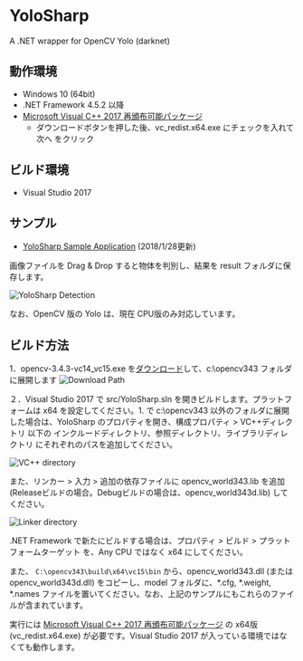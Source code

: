 ﻿# YoloSharp
A .NET wrapper for OpenCV Yolo (darknet)

## 動作環境
- Windows 10 (64bit)
- .NET Framework 4.5.2 以降
- [Microsoft Visual C++ 2017 再頒布可能パッケージ](https://visualstudio.microsoft.com/ja/downloads/?q=#other-ja)
  - ダウンロードボタンを押した後、vc_redist.x64.exe にチェックを入れて 次へ をクリック

## ビルド環境
- Visual Studio 2017

## サンプル
- [YoloSharp Sample Application](https://1drv.ms/f/s!AtVeMj_gKPtbpoUW41zX4dyXA32q2g) (2018/1/28更新)

画像ファイルを Drag & Drop すると物体を判別し、結果を result フォルダに保存します。

![YoloSharp Detection](https://user-images.githubusercontent.com/179872/34451961-7eae720c-ed78-11e7-96bf-baa5d0a3f835.png)

なお、OpenCV 版の Yolo は、現在 CPU版のみ対応しています。

## ビルド方法
1．opencv-3.4.3-vc14_vc15.exe を[ダウンロード](https://opencv.org/opencv-3-4-1.html)して、c:\opencv343 フォルダに展開します
![Download Path](https://user-images.githubusercontent.com/179872/47597072-640b1500-d9c6-11e8-96b5-003fe12cdb24.png)

２．Visual Studio 2017 で src/YoloSharp.sln を開きビルドします。プラットフォームは x64 を設定してください。1. で c:\opencv343 以外のフォルダに展開した場合は、YoloSharp のプロパティを開き、構成プロパティ > VC++ディレクトリ 以下の インクルードディレクトリ、参照ディレクトリ、ライブラリディレクトリ にそれぞれのパスを追加してください。

![VC++ directory](https://user-images.githubusercontent.com/179872/47599334-e4da0900-d9e6-11e8-8523-05b1b5910ebc.png)

また、リンカー > 入力 > 追加の依存ファイルに opencv_world343.lib を追加 (Releaseビルドの場合。Debugビルドの場合は、opencv_world343d.lib) してください。

![Linker directory](https://user-images.githubusercontent.com/179872/47599328-b8be8800-d9e6-11e8-8da5-1b805265a3f7.png)

.NET Framework で新たにビルドする場合は、プロパティ > ビルド > プラットフォームターゲット を、Any CPU ではなく x64 にしてください。

また、
```C:\opencv343\build\x64\vc15\bin``` から、opencv_world343.dll (または opencv_world343d.dll) をコピーし、model フォルダに、*.cfg, *.weight, *.names ファイルを置いてください。なお、上記のサンプルにもこれらのファイルが含まれています。

実行には [Microsoft Visual C++ 2017 再頒布可能パッケージ](https://visualstudio.microsoft.com/ja/downloads/?q=#other-ja) の x64版 (vc_redist.x64.exe) が必要です。Visual Studio 2017 が入っている環境ではなくても動作します。

